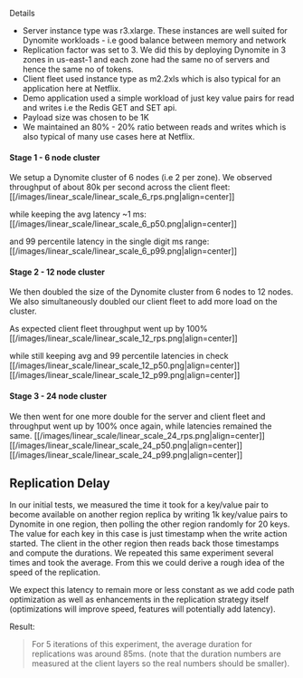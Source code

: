 Details
* Server instance type was r3.xlarge. These instances are well suited for Dynomite workloads - i.e good balance between memory and network
* Replication factor was set to 3. We did this by deploying Dynomite in 3 zones in us-east-1 and each zone had the same no of servers and hence the same no of tokens. 
* Client fleet used instance type as m2.2xls which is also typical for an application here at Netflix. 
* Demo application used a simple workload of just key value pairs for read and writes i.e the Redis GET and SET api. 
* Payload size was chosen to be 1K 
* We maintained an 80% - 20% ratio between reads and writes which is also typical of many use cases here at Netflix.

#### Stage 1 -   6 node cluster
We setup a Dynomite cluster of 6 nodes (i.e 2 per zone). 
We observed throughput of about 80k per second across the client fleet:
[[/images/linear_scale/linear_scale_6_rps.png|align=center]]

while keeping the avg latency ~1 ms:
[[/images/linear_scale/linear_scale_6_p50.png|align=center]]

and 99 percentile latency in the single digit ms range:
[[/images/linear_scale/linear_scale_6_p99.png|align=center]] 

#### Stage 2 -   12 node cluster
We then doubled the size of the Dynomite cluster from 6 nodes to 12 nodes. 
We also simultaneously doubled our client fleet to add more load on the cluster. 

As expected client fleet throughput went up by 100%
[[/images/linear_scale/linear_scale_12_rps.png|align=center]]

while still keeping avg and 99 percentile latencies in check
[[/images/linear_scale/linear_scale_12_p50.png|align=center]]
[[/images/linear_scale/linear_scale_12_p99.png|align=center]] 

#### Stage 3 -   24 node cluster
We then went for one more double for the server and client fleet and throughput went up by 100% once again,
while latencies remained the same. 
[[/images/linear_scale/linear_scale_24_rps.png|align=center]]
[[/images/linear_scale/linear_scale_24_p50.png|align=center]]
[[/images/linear_scale/linear_scale_24_p99.png|align=center]] 

## Replication Delay

In our initial tests, we measured the time it took for a key/value pair to become available on another region replica by writing 1k key/value pairs to Dynomite in one region, then polling the other region randomly for 20 keys.  The value for each key in this case is just timestamp when the write action started.  The client in the other region then reads back those timestamps and compute the durations.  We repeated this same experiment several times and took the average.  From this we could derive a rough idea of the speed of the replication.  
  
We expect this latency to remain more or less constant as we add code path optimization as well as enhancements in the replication strategy itself (optimizations will improve speed, features will potentially add latency).  
   
Result:   
> For 5 iterations of this experiment, the average duration for replications was around 85ms.
> (note that the duration numbers are measured at the client layers so the real numbers should be smaller).  





 